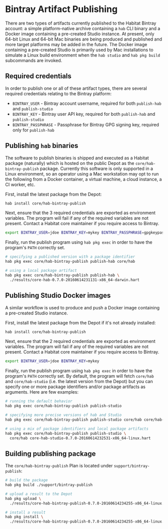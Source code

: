 # Bintray Artifact Publishing

There are two types of artifacts currently published to the Habitat Bintray
account: a simple platform-native archive containing a `hab` CLI binary and a
Docker image containing a pre-created Studio instance. At present, only 64-bit
Linux and 64-bit Mac binaries are being produced and published and more target
platforms may be added in the future. The Docker image containing a pre-created
Studio is primarily used by Mac installations to simulate a Linux build
environment when the `hab studio` and `hab pkg build` subcommands are invoked.

## Required credentials

In order to publish one or all of these artifact types, there are several
required credentials relating to the Bintray platform:

* `BINTRAY_USER` - Bintray account username, required for both `publish-hab`
  and `publish-studio`
* `BINTRAY_KEY` - Bintray user API key, required for both `publish-hab` and
  `publish-studio`
* `BINTRAY_PASSPHRASE` - Passphrase for Bintray GPG signing key, required only
  for `publish-hab`

## Publishing `hab` binaries

The software to publish binaries is shipped and executed as a Habitat package
(naturally) which is hosted on the public Depot as the
`core/hab-bintray-publish` package. Currently this software is only supported
in a Linux environment, so an operator using a Mac workstation may opt to run
the following from a Docker container, a virtual machine, a cloud instance, a
CI worker, etc.

First, install the latest package from the Depot:

```sh
hab install core/hab-bintray-publish
```

Next, ensure that the 3 required credentials are exported as environment
variables. The program will fail if any of the required variables are not
present. Contact a Habitat core maintainer if you require access to Bintray.

```sh
export BINTRAY_USER=jdoe BINTRAY_KEY=mykey BINTRAY_PASSPHRASE=gpgkeypassphrase
```

Finally, run the publish program using `hab pkg exec` in order to have the
program's `PATH` correctly set.

```sh
# specifying a published version with a package identifier
hab pkg exec core/hab-bintray-publish publish-hab core/hab

# using a local package artifact
hab pkg exec core/hab-bintray-publish publish-hab \
  ./results/core-hab-0.7.0-20160614231131-x86_64-darwin.hart
```

## Publishing Studio Docker images

A similar workflow is used to produce and push a Docker image containing a
pre-created Studio instance.

First, install the latest package from the Depot if it's not already installed:

```sh
hab install core/hab-bintray-publish
```

Next, ensure that the 2 required credentials are exported as environment
variables. The program will fail if any of the required variables are not
present. Contact a Habitat core maintainer if you require access to Bintray.

```sh
export BINTRAY_USER=jdoe BINTRAY_KEY=mykey
```

Finally, run the publish program using `hab pkg exec` in order to have the
program's `PATH` correctly set. By default, the program will fetch `core/hab`
and `core/hab-studio` (i.e. the latest version from the Depot) but you can
specify one or more package identifiers and/or package artifacts as arguments.
Here are few examples:

```sh
# running the default behavior
hab pkg exec core/hab-bintray-publish publish-studio

# specifying more precise versions of hab and Studio
hab pkg exec core/hab-bintray-publish publish-studio core/hab core/hab-studio

# using a mix of package identifiers and local package artifacts
hab pkg exec core/hab-bintray-publish publish-studio \
  core/hab core-hab-studio-0.7.0-20160614232531-x86_64-linux.hart
```

## Building publishing package

The `core/hab-bintray-publish` Plan is located under `support/bintray-publish`:

```sh
# build the package
hab pkg build ./support/bintray-publish

# upload a result to the Depot
hab pkg upload \
  ./results/core-hab-bintray-publish-0.7.0-20160614234255-x86_64-linux.hart

# install a result
hab pkg install \
  ./results/core-hab-bintray-publish-0.7.0-20160614234255-x86_64-linux.hart
```
